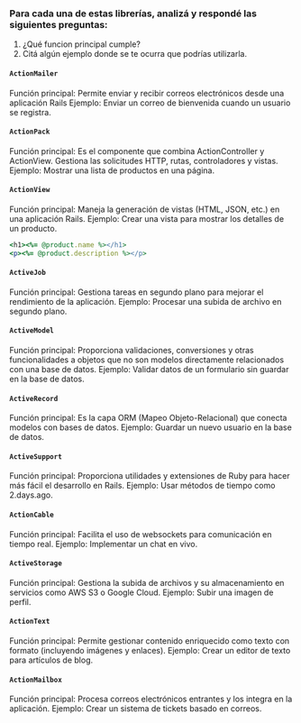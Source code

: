 ### Para cada una de estas librerías, analizá y respondé las siguientes preguntas:
 1. ¿Qué funcion principal cumple?
 2. Citá algún ejemplo donde se te ocurra que podrías utilizarla.

#### ``` ActionMailer ```
 Función principal: Permite enviar y recibir correos electrónicos desde una aplicación Rails
 Ejemplo: Enviar un correo de bienvenida cuando un usuario se registra.

#### ``` ActionPack ```
 Función principal: Es el componente que combina ActionController y ActionView. Gestiona las solicitudes HTTP, rutas, controladores y vistas.
 Ejemplo: Mostrar una lista de productos en una página.

#### ``` ActionView ```
 Función principal: Maneja la generación de vistas (HTML, JSON, etc.) en una aplicación Rails.
 Ejemplo: Crear una vista para mostrar los detalles de un producto.

```ruby 
<h1><%= @product.name %></h1>
<p><%= @product.description %></p>
```
#### ``` ActiveJob ```
Función principal: Gestiona tareas en segundo plano para mejorar el rendimiento de la aplicación.
Ejemplo: Procesar una subida de archivo en segundo plano.

#### ``` ActiveModel ```
Función principal: Proporciona validaciones, conversiones y otras funcionalidades a objetos que no son modelos directamente relacionados con una base de datos.
Ejemplo: Validar datos de un formulario sin guardar en la base de datos.

#### ``` ActiveRecord ```
Función principal: Es la capa ORM (Mapeo Objeto-Relacional) que conecta modelos con bases de datos.
Ejemplo: Guardar un nuevo usuario en la base de datos.

#### ``` ActiveSupport ```
Función principal: Proporciona utilidades y extensiones de Ruby para hacer más fácil el desarrollo en Rails.
Ejemplo: Usar métodos de tiempo como 2.days.ago.

 #### ``` ActionCable ```
Función principal: Facilita el uso de websockets para comunicación en tiempo real.
Ejemplo: Implementar un chat en vivo.

 #### ``` ActiveStorage ```
Función principal: Gestiona la subida de archivos y su almacenamiento en servicios como AWS S3 o Google Cloud.
Ejemplo: Subir una imagen de perfil.

 #### ``` ActionText ```
Función principal: Permite gestionar contenido enriquecido como texto con formato (incluyendo imágenes y enlaces).
Ejemplo: Crear un editor de texto para artículos de blog.

 #### ``` ActionMailbox ```
Función principal: Procesa correos electrónicos entrantes y los integra en la aplicación.
Ejemplo: Crear un sistema de tickets basado en correos.




